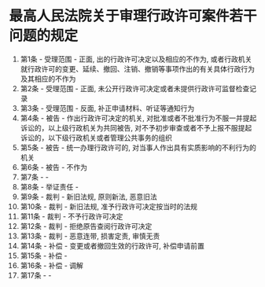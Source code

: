 # 最高人民法院关于审理行政许可案件若干问题的规定

1. 第1条 - 受理范围 - 正面, 出的行政许可决定以及相应的不作为, 或者行政机关就行政许可的变更、延续、撤回、注销、撤销等事项作出的有关具体行政行为及其相应的不作为
1. 第2条 - 受理范围 - 正面, 未公开行政许可决定或者未提供行政许可监督检查记录
1. 第3条 - 受理范围 - 反面,  补正申请材料、听证等通知行为
1. 第4条 - 被告 - 作出行政许可决定的机关, 对批准或者不批准行为不服一并提起诉讼的，以上级行政机关为共同被告, 对不予初步审查或者不予上报不服提起诉讼的，以下级行政机关或者管理公共事务的组织
1. 第5条 - 被告 - 统一办理行政许可的, 对当事人作出具有实质影响的不利行为的机关
1. 第6条 - 被告 - 不作为
1. 第7条 -  - 
1. 第8条 - 举证责任 - 
1. 第9条 - 裁判 - 新旧法规, 原则新法, 恶意旧法 
1. 第10条 - 裁判 - 新旧法规, 准予行政许可决定按当时的法规
1. 第11条 - 裁判 - 不予行政许可决定
1. 第12条 - 裁判 - 拒绝原告查阅行政许可决定
1. 第13条 - 裁判 - 恶意连带, 损害定责, 审慎无责
1. 第14条 - 补偿 - 变更或者撤回生效的行政许可, 补偿申请前置
1. 第15条 - 补偿 - 
1. 第16条 - 补偿 - 调解
1. 第17条 -  - 